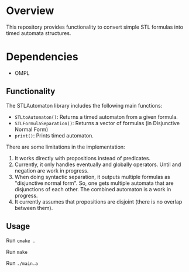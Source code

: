 # Overview

This repository provides functionality to convert simple STL formulas into timed automata structures.

# Dependencies
- OMPL

## Functionality

The STLAutomaton library includes the following main functions:

- `STLtoAutomaton()`: Returns a timed automaton from a given formula.
- `STLFormulaSeparation()`: Returns a vector of formulas (in Disjunctive Normal Form)
- `print()`: Prints timed automaton.

There are some limitations in the implementation:

1. It works directly with propositions instead of predicates.
1. Currently, it only handles eventually and globally operators. Until and negation are work in progress.
2. When doing syntactic separation, it outputs multiple formulas as "disjunctive normal form". So, one gets multiple automata that are disjunctions of each other. The combined automaton is a work in progress.
3. It currently assumes that propositions are disjoint (there is no overlap between them).

## Usage

Run `cmake .`

Run `make`

Run `./main.a`